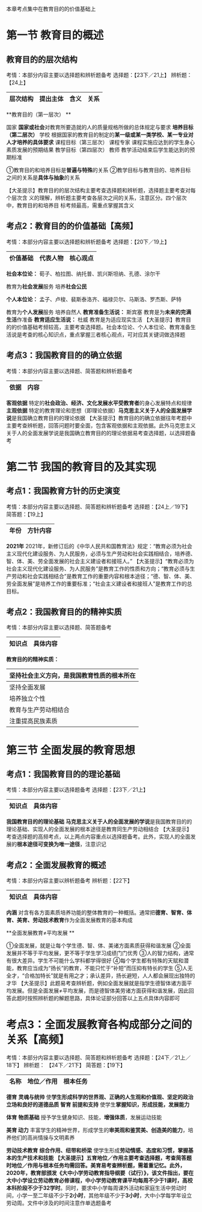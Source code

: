 本章考点集中在教育目的的价值基础上

# 第一节 教育目的概述

## 教育目的的层次结构

考情：本部分内容主要以选择题和辨析题备考
选择题：【23下／21上】
辨析题：【24上】

| 层次结构 | 提出主体 | 含义 | 关系 |
| -------- | -------- | ---- | ---- |

**教育目的（第一层次）	**

国家	**国家或社会**对教育所要造就的人的质量规格所做的总体规定与要求
**培养目标（第二层次）**
学校	根据国家的教育目的制定的**某一级或某一类学校、某一专业对人才培养的具体要求**
课程目标（第三层次）	课程专家	课程实施应达到的学生身心素质发展的预期结果
教学目标（第四层次）	教师	教学活动结束后学生能达到的预期标准

①教育目的和培养目标是**普遍与特殊**的关系
②教学目标与教育目的、培养目标之间的关系是**具体与抽象**的关系

【大圣提示】教育目的的层次结构主要考查选择题和辨析题，选择题主要考查对每个层次含
义的理解，辨析题主要考查各层次之间的关系，注意区分。四个层次中，教育目的和培养目
标考频最高，需重点掌握其含义

## 考点2：教育目的的价值基础【高频】

考情：本部分内容主要以选择题和辨析题备考
选择题：【20下／19上】

| 价值基础 | 代表人物 | 核心观点 |
| -------- | -------- | -------- |

**社会本位论：**	荀子、柏拉图、纳托普、凯兴斯坦纳、孔德、涂尔干

教育为**社会发展**服务
培养**社会公民**

**个人本位论：**	孟子、卢梭、裴斯泰洛齐、福禄贝尔、马斯洛、罗杰斯、萨特

教育为**个人发展**服务
培养自然人
**教育准备生活说：**   斯宾塞	教育是为**未来的完满生活**作准备
**教育适应生活说：**	杜威	教育是为适应现实生活
【大圣提示】教育目的的价值基础考频较高，主要考查选择题。社会本位论、个人本位论、教育准备生活说是考查的核心知识点，重点掌握三者核心观点，可对应其关键词做选择题

## 考点3：我国教育目的的确立依据

考情：本部分内容主要以选择题、简答题和辨析题备考

| 依据 | 内容 |
| ---- | ---- |

**客观依据**	特定的**社会政治、经济、文化发展水平受教育者**的身心发展特点和规律
**主观依据**	特定的教育理论和思想（即理论依据）**马克思主义关于人的全面发展学说**是我国确立教育目的的理论依据
【大圣提示】教育目的的确立依据往年考题中主要考查辨析题，回答问题时要全面，包含客观依据和主观依据。此外马克思主义关于人的全面发展学说是我国确立教育目的的理论依据易考查选择题，以选择题备考

# 第二节 我国的教育目的及其实现

## 考点1：我国教育方针的历史演变

考情：本部分内容主要以选择题、简答题和辨析题备考
选择题：【24上／19下】
简答题：【19上】

| 年份 | 方针内容 |
| ---- | -------- |

**2021年**	2021年，新修订后的《中华人民共和国教育法》规定：“教育必须为社会主义现代化建设服务、为人民服务，必须与生产劳动和社会实践相结合，培养德、智、体、美、劳全面发展的社会主义建设者和接班人。”
【大圣提示】“教育必须为社会主义现代化建设服务、为人民服务”是教育工作的性质和方向；“教育必须与生产劳动和社会实践相结合”是教育工作的重要内容和根本途径；“德、智、体、美、劳全面发展”是培养工作的重要标准；“社会主义建设者和接班人”是教育工作的总目标。

## 考点2：我国教育目的的精神实质

考情：本部分内容主要以选择题、简答题备考

| 知识点 | 具体内容 |
| ------ | -------- |

**教育目的的精神实质：**

| 坚持社会主义方向，是我国教育性质的根本所在 |
| ------------------------------------------ |
| 坚持全面发展                               |
| 培养独立个性                               |
| 教育与生产劳动相结合                       |
| 注重提高民族素质                           |

# 第三节 全面发展的教育思想

## 考点1：我国教育目的的理论基础

考情：本部分内容主要以选择题备考
选择题：【23下／21上】

| 知识点 | 具体内容 |
| ------ | -------- |

**我国教育目的的理论基础**	**马克思主义关于人的全面发展的学说**是我国教育目的的理论基础、实现人的全面发展的根本途径是教育同生产劳动相结合
【大圣提示】考查选择题的高频考点，以上两点内容重点以选择题备考。此外，实现人的全面发展的**根本途径可变换为唯一途径**，注意识记

## 考点2：全面发展教育的概述

考情：本部分内容主要以辨析题备考
辨析题：【22下】

| 知识点 | 具体内容 |
| ------ | -------- |

**内涵**	对含有各方面素质培养功能的整体教育的一种概括。通常把**德育、智育、体育、美育、劳动技术教育**作为全面发展教育的基本构成

**全面发展教育≠平均发展	**

①全面发展，就是让每个学生德、智、体、美诸方面素质获得和谐发展
②全面发展并不等于平均发展，更不等于学生学习成绩门门优秀
③人的智力结构，通常有很大差异。学生不可能什么学科都学得很好
④每个学生都有特殊的天赋和潜能，教育应当成为“扬长”的教育，不能只忙于“补短”而压抑有特长的学生
⑤人无全才，“合格加特长”就是有用之才；承认差异，扬长避短，人人都会展现出独特的才华
【大圣提示】此题易考查辨析题，例如全面发展就是指学生德智体诸方面平均发展。但是全面发展≠平均发展，而是德智体美劳诸方面获得和谐发展，因此回答此题时按照辨析题的解题思路，具体论证部分回答以上五点具体内容即可

# 考点3：全面发展教育各构成部分之间的关系【高频】

考情：本部分内容主要以选择题、简答题和辨析题备考
选择题：【24下／21上／18下】
辨析题：	【24下／21下】
简答题：【19下】

| 名称 | 地位／作用 | 根本任务 |
| ---- | ---------- | -------- |

**德育**   **灵魂与统帅**	使**学生形成科学的世界观、正确的人生观和价值观、坚定的政治立场和良好的道德品质**
**智育	前提和支持**	使学生**掌握知识，形成技能，发展能力**

**体育**  **物质基础**	        授予学生健身知识、技能，**增强体质**，发展运动技能

**美育   动力**	丰富学生的精神世界，形成学生的**审美观和鉴赏美、创造美的能力**，培养他们的高尚情操与文明素养

**劳动技术教育**	**综合作用、纽带和桥梁**	使学生形成**劳动情感、态度和习惯，**掌握基本的生产技术和技能
【大圣提示】五育地位／作用主要考查选择题，考查简答题时地位／作用与根本任务均需回答。美育易考查辨析题，需着重记忆。此外，**2020年，**教育部颁发《大中小学劳动教育指导纲要（试行）》，该文件指出，要在大中小学设立劳动教育必修课程，中小学劳动教育课平均每周不少于**1课时**，高校本科阶段不少于**32学时**。同时，要求中小学每周课外活动和家庭生活中劳动时间，小学一至二年级不少于**2小时**，其他年级不少于**3小时**，大中小学每学年设立劳动周。文件中涉及的时间注意作单选题备考
